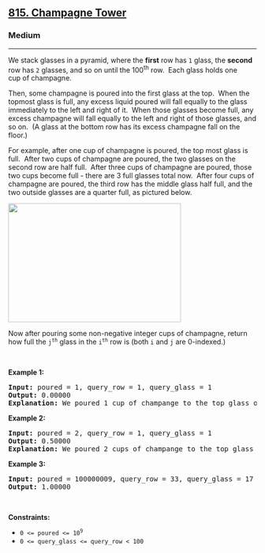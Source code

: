 <h2><a href="https://leetcode.com/problems/champagne-tower">815. Champagne Tower</a></h2><h3>Medium</h3><hr><p>We stack glasses in a pyramid, where the <strong>first</strong> row has <code>1</code> glass, the <strong>second</strong> row has <code>2</code> glasses, and so on until the 100<sup>th</sup> row.&nbsp; Each glass holds one cup&nbsp;of champagne.</p>

<p>Then, some champagne is poured into the first glass at the top.&nbsp; When the topmost glass is full, any excess liquid poured will fall equally to the glass immediately to the left and right of it.&nbsp; When those glasses become full, any excess champagne will fall equally to the left and right of those glasses, and so on.&nbsp; (A glass at the bottom row has its excess champagne fall on the floor.)</p>

<p>For example, after one cup of champagne is poured, the top most glass is full.&nbsp; After two cups of champagne are poured, the two glasses on the second row are half full.&nbsp; After three cups of champagne are poured, those two cups become full - there are 3 full glasses total now.&nbsp; After four cups of champagne are poured, the third row has the middle glass half full, and the two outside glasses are a quarter full, as pictured below.</p>

<p><img alt="" src="https://s3-lc-upload.s3.amazonaws.com/uploads/2018/03/09/tower.png" style="height: 241px; width: 350px;" /></p>

<p>Now after pouring some non-negative integer cups of champagne, return how full the <code>j<sup>th</sup></code> glass in the <code>i<sup>th</sup></code> row is (both <code>i</code> and <code>j</code> are 0-indexed.)</p>

<p>&nbsp;</p>
<p><strong class="example">Example 1:</strong></p>

<pre>
<strong>Input:</strong> poured = 1, query_row = 1, query_glass = 1
<strong>Output:</strong> 0.00000
<strong>Explanation:</strong> We poured 1 cup of champange to the top glass of the tower (which is indexed as (0, 0)). There will be no excess liquid so all the glasses under the top glass will remain empty.
</pre>

<p><strong class="example">Example 2:</strong></p>

<pre>
<strong>Input:</strong> poured = 2, query_row = 1, query_glass = 1
<strong>Output:</strong> 0.50000
<strong>Explanation:</strong> We poured 2 cups of champange to the top glass of the tower (which is indexed as (0, 0)). There is one cup of excess liquid. The glass indexed as (1, 0) and the glass indexed as (1, 1) will share the excess liquid equally, and each will get half cup of champange.
</pre>

<p><strong class="example">Example 3:</strong></p>

<pre>
<strong>Input:</strong> poured = 100000009, query_row = 33, query_glass = 17
<strong>Output:</strong> 1.00000
</pre>

<p>&nbsp;</p>
<p><strong>Constraints:</strong></p>

<ul>
	<li><code>0 &lt;=&nbsp;poured &lt;= 10<sup>9</sup></code></li>
	<li><code>0 &lt;= query_glass &lt;= query_row&nbsp;&lt; 100</code></li>
</ul>